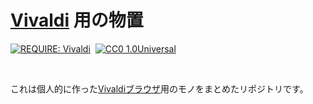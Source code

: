 # [Vivaldi] 用の物置
[![REQUIRE: Vivaldi](https://img.shields.io/static/v1?label=vivaldi&message=utils&color=ef3939&logo=vivaldi)][vivaldi]&nbsp;
[![CC0 1.0Universal](https://img.shields.io/static/v1?label=license&message=CC0&color=28c)](https://creativecommons.org/publicdomain/zero/1.0/ "CC0 1.0Universal")&nbsp;
<!-- ![version 2.21](https://img.shields.io/static/v1?label=version&message=2.21&color=2a2 "version: 2.21")&nbsp; -->
<br/>

これは個人的に作った[Vivaldiブラウザ][vivaldi]用のモノをまとめたリポジトリです。

[vivaldi]: https://vivaldi.com/ "Powerful. Personal. Private."
